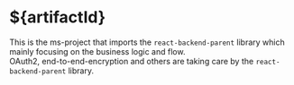 # ${artifactId}
This is the ms-project that imports the `react-backend-parent` library which mainly focusing on the business logic and flow.  
OAuth2, end-to-end-encryption and others are taking care by the `react-backend-parent` library.





